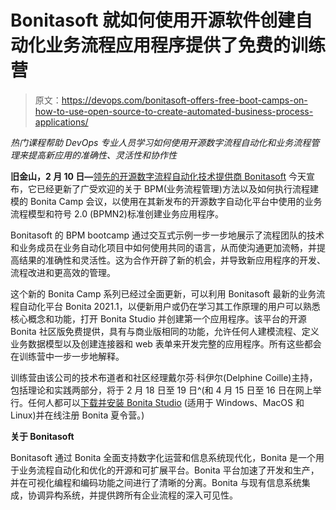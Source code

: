 # Bonitasoft 就如何使用开源软件创建自动化业务流程应用程序提供了免费的训练营

> 原文：<https://devops.com/bonitasoft-offers-free-boot-camps-on-how-to-use-open-source-to-create-automated-business-process-applications/>

*热门课程帮助 DevOps 专业人员学习如何使用开源数字流程自动化和业务流程管理来提高新应用的准确性、灵活性和协作性*

**旧金山，2 月 10 日—**[领先的开源数字流程自动化技术提供商 Bonitasoft](https://es.bonitasoft.com/) 今天宣布，它已经更新了广受欢迎的关于 BPM(业务流程管理)方法以及如何执行流程建模的 Bonita Camp 会议，以使用在其新发布的开源数字自动化平台中使用的业务流程模型和符号 2.0 (BPMN2)标准创建业务应用程序。

Bonitasoft 的 BPM bootcamp 通过交互式示例一步一步地展示了流程团队的技术和业务成员在业务自动化项目中如何使用共同的语言，从而使沟通更加流畅，并提高结果的准确性和灵活性。这为合作开辟了新的机会，并导致新应用程序的开发、流程改进和更高效的管理。

这个新的 Bonita Camp 系列已经过全面更新，可以利用 Bonitasoft 最新的业务流程自动化平台 Bonita 2021.1，以便新用户或仍在学习其工作原理的用户可以熟悉核心概念和功能，打开 Bonita Studio 并创建第一个应用程序。该平台的开源 Bonita 社区版免费提供，具有与商业版相同的功能，允许任何人建模流程、定义业务数据模型以及创建连接器和 web 表单来开发完整的应用程序。所有这些都会在训练营中一步一步地解释。

训练营由该公司的技术布道者和社区经理戴尔芬·科伊尔(Delphine Coille)主持，包括理论和实践两部分，将于 2 月 18 日至 19 日^(和 4 月 15 日至 16 日在网上举行。任何人都可以[下载并安装 Bonita Studio](https://www.bonitasoft.com/downloads/?utm_source=press&utm_medium=social&utm_campaign=Release2021_1) (适用于 Windows、MacOS 和 Linux)并在线注册 Bonita 夏令营。)

**关于 Bonitasoft**

Bonitasoft 通过 Bonita 全面支持数字化运营和信息系统现代化，Bonita 是一个用于业务流程自动化和优化的开源和可扩展平台。Bonita 平台加速了开发和生产，并在可视化编程和编码功能之间进行了清晰的分离。Bonita 与现有信息系统集成，协调异构系统，并提供跨所有企业流程的深入可见性。